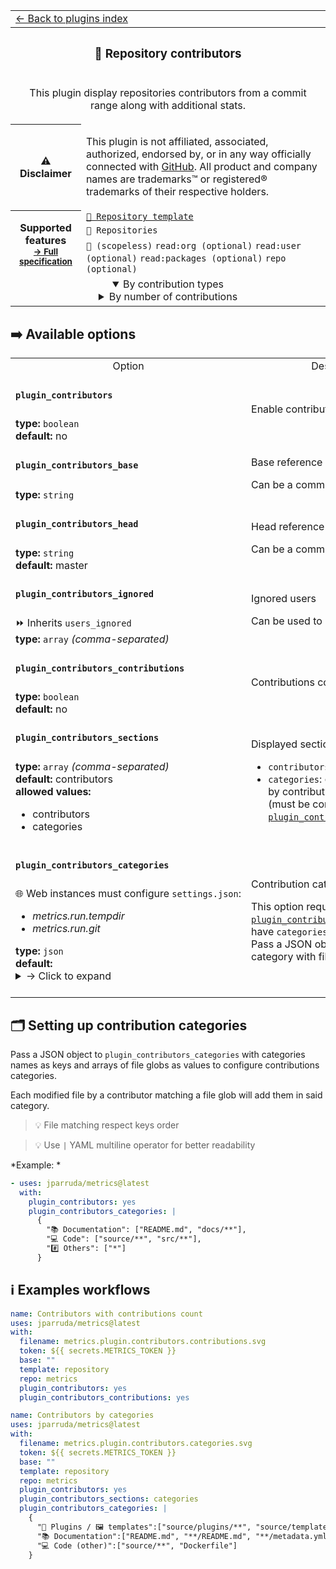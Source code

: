 <!--header-->
<table>
  <tr><td colspan="2"><a href="/README.md#-plugins">← Back to plugins index</a></td></tr>
  <tr><th colspan="2"><h3>🏅 Repository contributors</h3></th></tr>
  <tr><td colspan="2" align="center"><p>This plugin display repositories contributors from a commit range along with additional stats.</p>
</td></tr>
  <tr><th>⚠️ Disclaimer</th><td><p>This plugin is not affiliated, associated, authorized, endorsed by, or in any way officially connected with <a href="https://github.com">GitHub</a>.
All product and company names are trademarks™ or registered® trademarks of their respective holders.</p>
</td></tr>
  <tr>
    <th rowspan="3">Supported features<br><sub><a href="metadata.yml">→ Full specification</a></sub></th>
    <td><a href="/source/templates/repository/README.md"><code>📘 Repository template</code></a></td>
  </tr>
  <tr>
    <td><code>📓 Repositories</code></td>
  </tr>
  <tr>
    <td><code>🔑 (scopeless)</code> <code>read:org (optional)</code> <code>read:user (optional)</code> <code>read:packages (optional)</code> <code>repo (optional)</code></td>
  </tr>
  <tr>
    <td colspan="2" align="center">
      <details open><summary>By contribution types</summary><img src="https://github.com/jparruda/metrics/blob/examples/metrics.plugin.contributors.categories.svg" alt=""></img></details>
      <details><summary>By number of contributions</summary><img src="https://github.com/jparruda/metrics/blob/examples/metrics.plugin.contributors.contributions.svg" alt=""></img></details>
      <img width="900" height="1" alt="">
    </td>
  </tr>
</table>
<!--/header-->

## ➡️ Available options

<!--options-->
<table>
  <tr>
    <td align="center" nowrap="nowrap">Option</i></td><td align="center" nowrap="nowrap">Description</td>
  </tr>
  <tr>
    <td nowrap="nowrap"><h4><code>plugin_contributors</code></h4></td>
    <td rowspan="2"><p>Enable contributors plugin</p>
<img width="900" height="1" alt=""></td>
  </tr>
  <tr>
    <td nowrap="nowrap"><b>type:</b> <code>boolean</code>
<br>
<b>default:</b> no<br></td>
  </tr>
  <tr>
    <td nowrap="nowrap"><h4><code>plugin_contributors_base</code></h4></td>
    <td rowspan="2"><p>Base reference</p>
<p>Can be a commit, tag, branch, etc.</p>
<img width="900" height="1" alt=""></td>
  </tr>
  <tr>
    <td nowrap="nowrap"><b>type:</b> <code>string</code>
<br></td>
  </tr>
  <tr>
    <td nowrap="nowrap"><h4><code>plugin_contributors_head</code></h4></td>
    <td rowspan="2"><p>Head reference</p>
<p>Can be a commit, tag, branch, etc.</p>
<img width="900" height="1" alt=""></td>
  </tr>
  <tr>
    <td nowrap="nowrap"><b>type:</b> <code>string</code>
<br>
<b>default:</b> master<br></td>
  </tr>
  <tr>
    <td nowrap="nowrap"><h4><code>plugin_contributors_ignored</code></h4></td>
    <td rowspan="2"><p>Ignored users</p>
<p>Can be used to ignore bots activity</p>
<img width="900" height="1" alt=""></td>
  </tr>
  <tr>
    <td nowrap="nowrap">⏩ Inherits <code>users_ignored</code><br>
<b>type:</b> <code>array</code>
<i>(comma-separated)</i>
<br></td>
  </tr>
  <tr>
    <td nowrap="nowrap"><h4><code>plugin_contributors_contributions</code></h4></td>
    <td rowspan="2"><p>Contributions count</p>
<img width="900" height="1" alt=""></td>
  </tr>
  <tr>
    <td nowrap="nowrap"><b>type:</b> <code>boolean</code>
<br>
<b>default:</b> no<br></td>
  </tr>
  <tr>
    <td nowrap="nowrap"><h4><code>plugin_contributors_sections</code></h4></td>
    <td rowspan="2"><p>Displayed sections</p>
<ul>
<li><code>contributors</code>: all contributors</li>
<li><code>categories</code>: contributors sorted by contributions categories (must be configured with <a href="/source/plugins/contributors/README.md#plugin_contributors_categories"><code>plugin_contributors_categories</code></a>)</li>
</ul>
<img width="900" height="1" alt=""></td>
  </tr>
  <tr>
    <td nowrap="nowrap"><b>type:</b> <code>array</code>
<i>(comma-separated)</i>
<br>
<b>default:</b> contributors<br>
<b>allowed values:</b><ul><li>contributors</li><li>categories</li></ul></td>
  </tr>
  <tr>
    <td nowrap="nowrap"><h4><code>plugin_contributors_categories</code></h4></td>
    <td rowspan="2"><p>Contribution categories</p>
<p>This option requires <a href="/source/plugins/contributors/README.md#plugin_contributors_sections"><code>plugin_contributors_sections</code></a> to have <code>categories</code> in it to be effective.
Pass a JSON object mapping category with file globs</p>
<img width="900" height="1" alt=""></td>
  </tr>
  <tr>
    <td nowrap="nowrap">🌐 Web instances must configure <code>settings.json</code>:
<ul>
<li><i>metrics.run.tempdir</i></li>
<li><i>metrics.run.git</i></li>
</ul>
<b>type:</b> <code>json</code>
<br>
<b>default:</b> <details><summary>→ Click to expand</summary><pre language="json"><code>{
  "📚 Documentation": ["README.md", "docs/**"],
  "💻 Code": ["source/**", "src/**"],
  "#️⃣ Others": ["*"]
}
</code></pre></details><br></td>
  </tr>
</table>
<!--/options-->

## 🗂️ Setting up contribution categories

Pass a JSON object to `plugin_contributors_categories` with categories names as keys and arrays of file globs as values to configure contributions categories.

Each modified file by a contributor matching a file glob will add them in said category.

> 💡 File matching respect keys order

> 💡 Use `|` YAML multiline operator for better readability

*Example: *
```yaml
- uses: jparruda/metrics@latest
  with:
    plugin_contributors: yes
    plugin_contributors_categories: |
      {
        "📚 Documentation": ["README.md", "docs/**"],
        "💻 Code": ["source/**", "src/**"],
        "#️⃣ Others": ["*"]
      }
```

## ℹ️ Examples workflows

<!--examples-->
```yaml
name: Contributors with contributions count
uses: jparruda/metrics@latest
with:
  filename: metrics.plugin.contributors.contributions.svg
  token: ${{ secrets.METRICS_TOKEN }}
  base: ""
  template: repository
  repo: metrics
  plugin_contributors: yes
  plugin_contributors_contributions: yes

```
```yaml
name: Contributors by categories
uses: jparruda/metrics@latest
with:
  filename: metrics.plugin.contributors.categories.svg
  token: ${{ secrets.METRICS_TOKEN }}
  base: ""
  template: repository
  repo: metrics
  plugin_contributors: yes
  plugin_contributors_sections: categories
  plugin_contributors_categories: |
    {
      "🧩 Plugins / 🖼️ templates":["source/plugins/**", "source/templates/**"],
      "📚 Documentation":["README.md", "**/README.md", "**/metadata.yml"],
      "💻 Code (other)":["source/**", "Dockerfile"]
    }

```
<!--/examples-->
